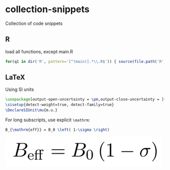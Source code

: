 # collection-snippets

Collection of code snippets

## R


load all functions, except main.R

```r
for(q1 in dir('R', pattern='[^(main)].*\\.R$')) { source(file.path('R',q1)) }
```



## LaTeX

Using SI units

```latex
\usepackage[output-open-uncertainty = \pm,output-close-uncertainty = ]{siunitx}
\sisetup{detect-weight=true, detect-family=true}
\DeclareSIUnit\mu{m.u.}
```

For long subscripts, use explicit `\mathrm`:

```LaTeX
B_{\mathrm{eff}} = B_0 \left( 1-\sigma \right)
```
![Beff = B0 (1-sigma)](images/Beff.png)
